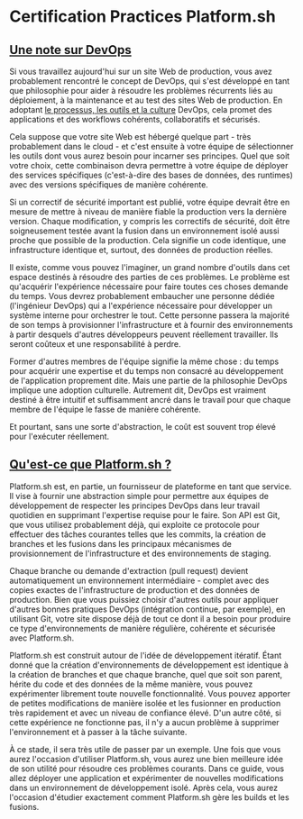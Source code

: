 # Certification Practices Platform.sh


## [Une note sur DevOps](https://master-7rqtwti-4mh7eev5ydrdo.eu-3.platformsh.site/getstarted/basics/git-started.html#a-note-on-devops)

Si vous travaillez aujourd'hui sur un site Web de production, vous avez probablement rencontré le concept de DevOps, qui s'est développé en tant que philosophie pour aider à résoudre les problèmes récurrents liés au déploiement, à la maintenance et au test des sites Web de production. En adoptant [le processus, les outils et la culture](https://azure.microsoft.com/en-us/resources/cloud-computing-dictionary/what-is-devops/) DevOps, cela promet des applications et des workflows cohérents, collaboratifs et sécurisés.

Cela suppose que votre site Web est hébergé quelque part - très probablement dans le cloud - et c'est ensuite à votre équipe de sélectionner les outils dont vous aurez besoin pour incarner ses principes. Quel que soit votre choix, cette combinaison devra permettre à votre équipe de déployer des services spécifiques (c'est-à-dire des bases de données, des runtimes) avec des versions spécifiques de manière cohérente.

Si un correctif de sécurité important est publié, votre équipe devrait être en mesure de mettre à niveau de manière fiable la production vers la dernière version. Chaque modification, y compris les correctifs de sécurité, doit être soigneusement testée avant la fusion dans un environnement isolé aussi proche que possible de la production. Cela signifie un code identique, une infrastructure identique et, surtout, des données de production réelles.

Il existe, comme vous pouvez l'imaginer, un grand nombre d'outils dans cet espace destinés à résoudre des parties de ces problèmes. Le problème est qu'acquérir l'expérience nécessaire pour faire toutes ces choses demande du temps. Vous devrez probablement embaucher une personne dédiée (l'ingénieur DevOps) qui a l'expérience nécessaire pour développer un système interne pour orchestrer le tout. Cette personne passera la majorité de son temps à provisionner l'infrastructure et à fournir des environnements à partir desquels d'autres développeurs peuvent réellement travailler. Ils seront coûteux et une responsabilité à perdre.

Former d'autres membres de l'équipe signifie la même chose : du temps pour acquérir une expertise et du temps non consacré au développement de l'application proprement dite. Mais une partie de la philosophie DevOps implique une adoption culturelle. Autrement dit, DevOps est vraiment destiné à être intuitif et suffisamment ancré dans le travail pour que chaque membre de l'équipe le fasse de manière cohérente.

Et pourtant, sans une sorte d'abstraction, le coût est souvent trop élevé pour l'exécuter réellement.

## [Qu'est-ce que Platform.sh ?](https://master-7rqtwti-4mh7eev5ydrdo.eu-3.platformsh.site/getstarted/basics/git-started.html#what-is-platformsh)

Platform.sh est, en partie, un fournisseur de plateforme en tant que service. Il vise à fournir une abstraction simple pour permettre aux équipes de développement de respecter les principes DevOps dans leur travail quotidien en supprimant l'expertise requise pour le faire. Son API est Git, que vous utilisez probablement déjà, qui exploite ce protocole pour effectuer des tâches courantes telles que les commits, la création de branches et les fusions dans les principaux mécanismes de provisionnement de l'infrastructure et des environnements de staging.

Chaque branche ou demande d'extraction (pull request) devient automatiquement un environnement intermédiaire - complet avec des copies exactes de l'infrastructure de production et des données de production. Bien que vous puissiez choisir d'autres outils pour appliquer d'autres bonnes pratiques DevOps (intégration continue, par exemple), en utilisant Git, votre site dispose déjà de tout ce dont il a besoin pour produire ce type d'environnements de manière régulière, cohérente et sécurisée avec Platform.sh.

Platform.sh est construit autour de l'idée de développement itératif. Étant donné que la création d'environnements de développement est identique à la création de branches et que chaque branche, quel que soit son parent, hérite du code et des données de la même manière, vous pouvez expérimenter librement toute nouvelle fonctionnalité. Vous pouvez apporter de petites modifications de manière isolée et les fusionner en production très rapidement et avec un niveau de confiance élevé. D'un autre côté, si cette expérience ne fonctionne pas, il n'y a aucun problème à supprimer l'environnement et à passer à la tâche suivante.

À ce stade, il sera très utile de passer par un exemple. Une fois que vous aurez l'occasion d'utiliser Platform.sh, vous aurez une bien meilleure idée de son utilité pour résoudre ces problèmes courants. Dans ce guide, vous allez déployer une application et expérimenter de nouvelles modifications dans un environnement de développement isolé. Après cela, vous aurez l'occasion d'étudier exactement comment Platform.sh gère les builds et les fusions.





